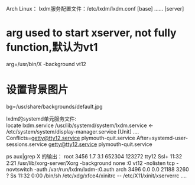 Arch Linux：
lxdm服务配置文件：/etc/lxdm/lxdm.conf
[base]
......
[server]
# arg used to start xserver, not fully function,默认为vt1
arg=/usr/bin/X -background vt12

# 设置背景图片
bg=/usr/share/backgrounds/default.jpg

lxdm的systemd单元服务文件:  
locate lxdm.service
/usr/lib/systemd/system/lxdm.service  <- /etc/system/system/display-manager.service 
[Unit]
....
Conflicts=getty@tty12.service plymouth-quit.service
After=systemd-user-sessions.service getty@tty12.service plymouth-quit.service

ps aux|grep X 的输出：
root      3456  1.7  3.1 652304 123272 tty12   Ssl+ 11:32   2:21 /usr/lib/xorg-server/Xorg -background none :0 vt12 -nolisten tcp -novtswitch -auth /var/run/lxdm/lxdm-:0.auth
arch      3496  0.0  0.0  21188  3260 ?        Ss   11:32   0:00 /bin/sh /etc/xdg/xfce4/xinitrc -- /etc/X11/xinit/xserverrc
....

